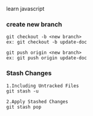 learn javascript

### create new branch
```
git checkout -b <new branch>
ex: git checkout -b update-doc

git push origin <new branch>
ex: git push origin update-doc

```

### Stash Changes 
````
1.Including Untracked Files
git stash -u

2.Apply Stashed Changes
git stash pop

````